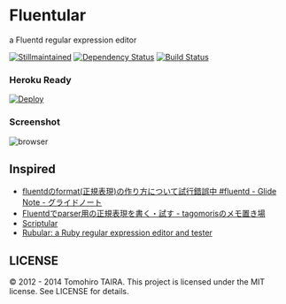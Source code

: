 Fluentular
================================================================================

a Fluentd regular expression editor

[![Stillmaintained](http://stillmaintained.com/Tomohiro/fluentular.png)](http://stillmaintained.com/Tomohiro/fluentular)
[![Dependency Status](https://gemnasium.com/Tomohiro/fluentular.png)](https://gemnasium.com/Tomohiro/fluentular)
[![Build Status](https://travis-ci.org/Tomohiro/fluentular.svg?branch=master)](https://travis-ci.org/Tomohiro/fluentular)


### Heroku Ready

[![Deploy](https://www.herokucdn.com/deploy/button.png)](https://heroku.com/deploy)


### Screenshot

![browser](https://cloud.githubusercontent.com/assets/54254/3028219/1de8b8b0-e02a-11e3-99c7-8a833ec0de41.png)


Inspired
-------------------------------------------------------------------------------

- [fluentdのformat(正規表現)の作り方について試行錯誤中 #fluentd - Glide Note - グライドノート](http://blog.glidenote.com/blog/2012/07/15/fluentd-regex-debug/)
- [Fluentdでparser用の正規表現を書く・試す - tagomorisのメモ置き場](http://d.hatena.ne.jp/tagomoris/20120715/1342368392)
- [Scriptular](http://scriptular.com/)
- [Rubular: a Ruby regular expression editor and tester](http://rubular.com/)


LICENSE
--------------------------------------------------------------------------------

&copy; 2012 - 2014 Tomohiro TAIRA.
This project is licensed under the MIT license.
See LICENSE for details.
